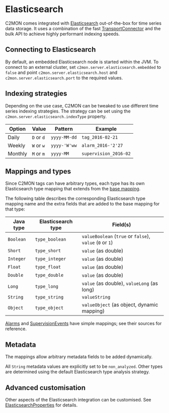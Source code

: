 # Elasticsearch

C2MON comes integrated with [Elasticsearch](https://www.elastic.co/guide/index.html)
out-of-the-box for time series data storage. It uses a combination of the fast 
[TransportConnector](https://www.elastic.co/guide/en/elasticsearch/reference/current/modules-transport.html)
and the bulk API to achieve highly performant indexing speeds.

## Connecting to Elasticsearch

By default, an embedded Elasticsearch node is started within the JVM. To 
connect to an external cluster, set `c2mon.server.elasticsearch.embedded` to `false`
and point `c2mon.server.elasticsearch.host` and `c2mon.server.elasticsearch.port`
to the required values.

## Indexing strategies

Depending on the use case, C2MON can be tweaked to use different time series 
indexing strategies. The strategy can be set using the `c2mon.server.elasticsearch.indexType`
property.

| Option | Value | Pattern | Example |
|--------|-------|---------|---------|
| Daily   | `D` or `d`  | `yyyy-MM-dd` | `tag_2016-02-21`      |
| Weekly  | `W` or `w`  | `yyyy-'W'ww` | `alarm_2016-'2'27`    |
| Monthly | `M` or `m`  | `yyyy-MM`    | `supervision_2016-02` |

## Mappings and types

Since C2MON tags can have arbitrary types, each type has its own Elasticsearch 
type mapping that extends from the 
[base mapping](https://gitlab.cern.ch/c2mon/c2mon/tree/master/c2mon-server/c2mon-server-elasticsearch/src/main/resources/mappings/tag.json).

The following table describes the corresponding Elasticsearch type mapping name 
and the extra fields that are added to the base mapping for that type:

| Java type | Elasticsearch type | Field(s) |
|-----------|--------------------|----------|
| `Boolean` | `type_boolean` | `valueBoolean` (`true` or `false`), `value` (`0` or `1`)
| `Short`   | `type_short`   | `value` (as double)
| `Integer` | `type_integer` | `value` (as double)
| `Float`   | `type_float`   | `value` (as double)
| `Double`  | `type_double`  | `value` (as double)
| `Long`    | `type_long`    | `value` (as double), `valueLong` (as long)
| `String`  | `type_string`  | `valueString`
| `Object`  | `type_object`  | `valueObject` (as object, dynamic mapping)


[Alarms](https://gitlab.cern.ch/c2mon/c2mon/tree/master/c2mon-server/c2mon-server-elasticsearch/src/main/resources/mappings/alarm.json) 
and [SupervisionEvents](https://gitlab.cern.ch/c2mon/c2mon/tree/master/c2mon-server/c2mon-server-elasticsearch/src/main/resources/mappings/alarm.json) 
have simple mappings; see their sources for reference. 


## Metadata

The mappings allow arbitrary metadata fields to be added dynamically. 

All `String` metadata values are explicitly set to be `non_analyzed`. Other types
are determined using the default Elasticsearch type analysis strategy.

## Advanced customisation

Other aspects of the Elasticsearch integration can be customised. See [ElasticsearchProperties](
https://gitlab.cern.ch/c2mon/c2mon/blob/master/c2mon-server/c2mon-server-elasticsearch/src/main/java/cern/c2mon/server/elasticsearch/config/ElasticsearchProperties.java)
for details.
